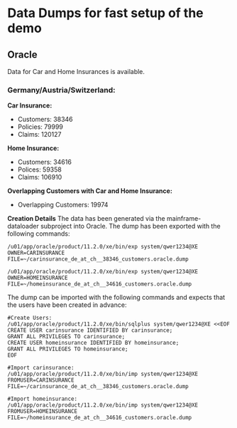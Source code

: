 # Data Dumps for fast setup of the demo

## Oracle
Data for Car and Home Insurances is available.

### Germany/Austria/Switzerland:

**Car Insurance:**

* Customers: 38346
* Policies: 79999
* Claims: 120127

**Home Insurance:**

* Customers: 34616
* Polices: 59358
* Claims: 106910

**Overlapping Customers with Car and Home Insurance:** 

* Overlapping Customers: 19974

**Creation Details**
The data has been generated via the mainframe-dataloader subproject into Oracle. The dump has been exported with the following commands:

```
/u01/app/oracle/product/11.2.0/xe/bin/exp system/qwer1234@XE OWNER=CARINSURANCE FILE=~/carinsurance_de_at_ch__38346_customers.oracle.dump

/u01/app/oracle/product/11.2.0/xe/bin/exp system/qwer1234@XE OWNER=HOMEINSURANCE FILE=~/homeinsurance_de_at_ch__34616_customers.oracle.dump
```

The dump can be imported with the following commands and expects that the users have been created in advance:
```
#Create Users:
/u01/app/oracle/product/11.2.0/xe/bin/sqlplus system/qwer1234@XE <<EOF
CREATE USER carinsurance IDENTIFIED BY carinsurance;
GRANT ALL PRIVILEGES TO carinsurance;
CREATE USER homeinsurance IDENTIFIED BY homeinsurance;
GRANT ALL PRIVILEGES TO homeinsurance;
EOF

#Import carinsurance:
/u01/app/oracle/product/11.2.0/xe/bin/imp system/qwer1234@XE FROMUSER=CARINSURANCE FILE=~/carinsurance_de_at_ch__38346_customers.oracle.dump

#Import homeinsurance:
/u01/app/oracle/product/11.2.0/xe/bin/imp system/qwer1234@XE FROMUSER=HOMEINSURANCE FILE=~/homeinsurance_de_at_ch__34616_customers.oracle.dump
```